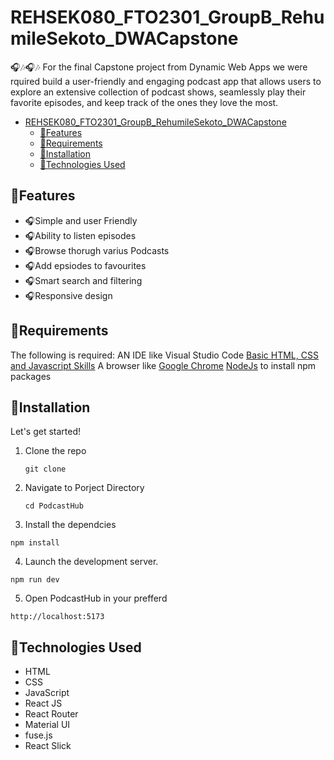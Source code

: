 # REHSEK080_FTO2301_GroupB_RehumileSekoto_DWACapstone

🎧🎶🎧🎶
For the final Capstone project from Dynamic Web Apps we were rquired build a user-friendly and engaging podcast app that allows users to explore an extensive collection of podcast shows, seamlessly play their favorite episodes, and keep track of the ones they love the most. 

- [REHSEK080\_FTO2301\_GroupB\_RehumileSekoto\_DWACapstone](#rehsek080_fto2301_groupb_rehumilesekoto_dwacapstone)
  - [🎵Features](#features)
  - [🎵Requirements](#requirements)
  - [🎵Installation](#installation)
  - [🎵Technologies Used](#technologies-used)

 ## 🎵Features

- 🎧Simple and user Friendly
- 🎧Ability to listen episodes
- 🎧Browse thorugh varius Podcasts
- 🎧Add epsiodes to favourites
- 🎧Smart search and filtering
- 🎧Responsive design

## 🎵Requirements

The following is required: 
AN IDE like Visual Studio Code
[Basic HTML, CSS and Javascript Skills](https://developer.mozilla.org/en-US/docs/Learn)
A browser like [Google Chrome](https://www.google.com/chrome/?brand=YTUH&gclid=Cj0KCQjwjryjBhD0ARIsAMLvnF96_IwtQD7sHuLw-nvKEuTyy2VbsEGU8C2Sf6RZ8Cn5VSN03UxtDDkaAh7ZEALw_wcB&gclsrc=aw.ds)
[NodeJs](https://nodejs.org/en) to install npm packages

## 🎵Installation 

Let's get started!
1. Clone the repo
   ```
   git clone
   ```
2. Navigate to Porject Directory
    ```
    cd PodcastHub
    ```

3. Install the dependcies

  ```
  npm install
  ```
4. Launch the development server.

  ```
  npm run dev
  ```
5. Open PodcastHub in your prefferd

  ```
  http://localhost:5173
  ```

## 🎵Technologies Used

- HTML
- CSS
- JavaScript
- React JS
- React Router 
- Material UI
- fuse.js
- React Slick